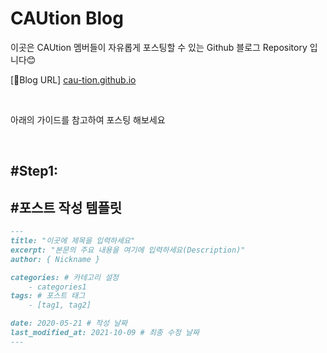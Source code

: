# CAUtion Blog

이곳은 CAUtion 멤버들이 자유롭게 포스팅할 수 있는 Github 블로그 Repository 입니다😊

[🔗Blog URL] [cau-tion.github.io](https://cau-tion.github.io)

<br>

아래의 가이드를 참고하여 포스팅 해보세요

<br>

## #Step1:

## #포스트 작성 템플릿

```markdown
---
title: "이곳에 제목을 입력하세요"
excerpt: "본문의 주요 내용을 여기에 입력하세요(Description)"
author: { Nickname }

categories: # 카테고리 설정
    - categories1
tags: # 포스트 태그
    - [tag1, tag2]

date: 2020-05-21 # 작성 날짜
last_modified_at: 2021-10-09 # 최종 수정 날짜
---
```
